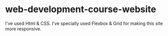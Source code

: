 # web-development-course-website
I've used Html & CSS. I've specially used Flexbox & Grid for making this site more responsive.
